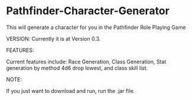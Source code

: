 # Pathfinder-Character-Generator
This will generate a character for you in the Pathfinder Role Playing Game

VERSION:
Currently it is at Version 0.3. 

FEATURES:

Current features include: Race Generation, Class Generation, Stat generation by method 4d6 drop lowest, and class skill list.

NOTE: 

If you just want to download and run, run the .jar file.
